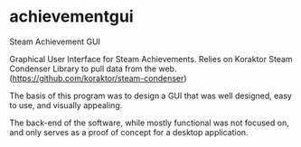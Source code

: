 achievementgui
==============

Steam Achievement GUI

Graphical User Interface for Steam Achievements. Relies on Koraktor Steam Condenser Library to pull data from the web. (https://github.com/koraktor/steam-condenser)

The basis of this program was to design a GUI that was well designed, easy to use, and visually appealing.

The back-end of the software, while mostly functional was not focused on, and only serves as a proof of concept for a desktop application. 
